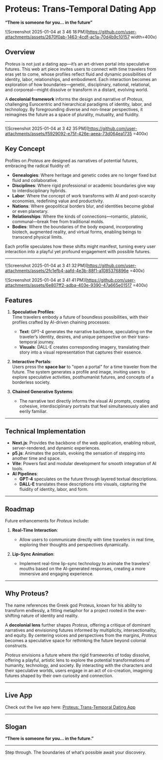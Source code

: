 # Proteus: Trans-Temporal Dating App  
**“There is someone for you… in the future”**

![Screenshot 2025-01-04 at 3 46 18 PM](https://github.com/user-attachments/assets/2670f0ab-1463-4cdf-ac1a-70d4b9c10157 width=400x)

## Overview  
*Proteus* is not just a dating app—it’s an art-driven portal into speculative futures. This web art piece invites users to connect with time travelers from eras yet to come, whose profiles reflect fluid and dynamic possibilities of identity, labor, relationships, and embodiment. Each interaction becomes an exploration of how boundaries—genetic, disciplinary, national, relational, and corporeal—might dissolve or transform in a distant, evolving world.

A **decolonial framework** informs the design and narrative of *Proteus*, challenging Eurocentric and hierarchical paradigms of identity, labor, and technology. By foregrounding diverse and non-linear perspectives, it reimagines the future as a space of plurality, mutuality, and fluidity.

---

![Screenshot 2025-01-04 at 3 42 35 PM](https://github.com/user-attachments/assets/f5929092-e75f-426e-aeea-73d064ea1735 =400x)

## Key Concept  
Profiles on *Proteus* are designed as narratives of potential futures, embracing the radical fluidity of:  
- **Genealogies**: Where heritage and genetic codes are no longer fixed but fluid and collaborative.  
- **Disciplines**: Where rigid professional or academic boundaries give way to interdisciplinary hybrids.  
- **Labor**: Where the concept of work transforms with AI and post-scarcity economies, redefining value and productivity.  
- **Nations**: Where geopolitical borders blur, and identities become global or even planetary.  
- **Relationships**: Where the kinds of connections—romantic, platonic, communal—break free from traditional molds.  
- **Bodies**: Where the boundaries of the body expand, incorporating biotech, augmented reality, and virtual forms, enabling beings to transcend physical limits.  

Each profile speculates how these shifts might manifest, turning every user interaction into a playful yet profound engagement with possible futures.

---

![Screenshot 2025-01-04 at 3 41 32 PM](https://github.com/user-attachments/assets/2fc1efb4-aafd-4e3b-88f1-a1085376896e =400x)

![Screenshot 2025-01-04 at 3 41 41 PM](https://github.com/user-attachments/assets/6e807ff2-adba-403e-9390-47a665e01517 =400x)

## Features  
1. **Speculative Profiles**:  
   Time travelers embody a future of boundless possibilities, with their profiles crafted by AI-driven chaining processes:  
   - **Text**: GPT-4 generates the narrative backbone, speculating on the traveler’s identity, desires, and unique perspective on their trans-temporal journey.  
   - **Visuals**: DALL-E creates corresponding imagery, translating their story into a visual representation that captures their essence.  

2. **Interactive Portals**:  
   Users press the **space bar** to "open a portal" for a time traveler from the future. The system generates a profile and image, inviting users to explore speculative activities, posthumanist futures, and concepts of a borderless society.  

3. **Chained Generative Systems**:  
   - The narrative text directly informs the visual AI prompts, creating cohesive, interdisciplinary portraits that feel simultaneously alien and eerily familiar.  

---

## Technical Implementation  
- **Next.js**: Provides the backbone of the web application, enabling robust, server-rendered, and dynamic experiences.  
- **p5.js**: Animates the portals, evoking the sensation of stepping into another time and space.  
- **Vite**: Powers fast and modular development for smooth integration of AI tools.  
- **AI Pipelines**:  
   - **GPT-4** speculates on the future through layered textual descriptions.  
   - **DALL-E** translates these descriptions into visuals, capturing the fluidity of identity, labor, and form.  

---

## Roadmap  
Future enhancements for *Proteus* include:  
1. **Real-Time Interaction**:  
   - Allow users to communicate directly with time travelers in real time, exploring their thoughts and perspectives dynamically.  

2. **Lip-Sync Animation**:  
   - Implement real-time lip-sync technology to animate the travelers’ mouths based on the AI-generated responses, creating a more immersive and engaging experience.  

---

## Why Proteus?  
The name references the Greek god Proteus, known for his ability to transform endlessly, a fitting metaphor for a project rooted in the ever-shifting nature of identity and reality.  

A **decolonial lens** further shapes *Proteus*, offering a critique of dominant narratives and envisioning futures informed by multiplicity, intersectionality, and equity. By centering voices and perspectives from the margins, *Proteus* becomes a speculative space for rethinking the future beyond colonial constructs.  

*Proteus* envisions a future where the rigid frameworks of today dissolve, offering a playful, artistic lens to explore the potential transformations of humanity, technology, and society. By interacting with the characters and their speculative worlds, users engage in an act of co-creation, imagining futures shaped by their own curiosity and connection.

---

## Live App  
Check out the live app here: [Proteus: Trans-Temporal Dating App](https://proteus-umber.vercel.app/)  

---

## Slogan  
**“There is someone for you… in the future.”**

---

Step through. The boundaries of what’s possible await your discovery.
